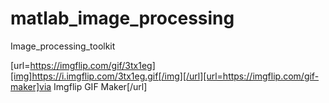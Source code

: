 # matlab_image_processing
Image_processing_toolkit

[url=https://imgflip.com/gif/3tx1eg][img]https://i.imgflip.com/3tx1eg.gif[/img][/url][url=https://imgflip.com/gif-maker]via Imgflip GIF Maker[/url]
